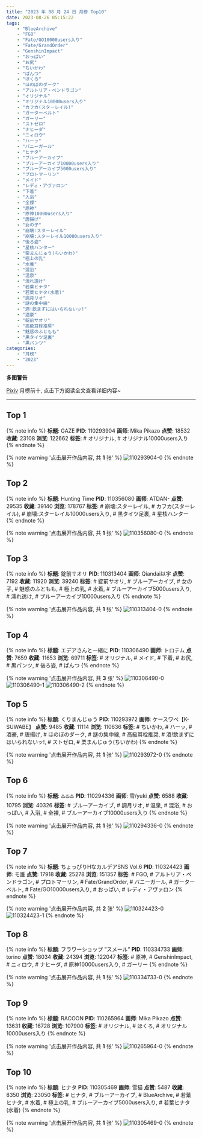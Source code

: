 ```yaml
---
title: "2023 年 08 月 24 日 月榜 Top10"
date: 2023-08-26 05:15:22
tags:
    - "BlueArchive"
    - "FGO"
    - "Fate/GO10000users入り"
    - "Fate/GrandOrder"
    - "GenshinImpact"
    - "おっぱい"
    - "お尻"
    - "ちいかわ"
    - "ぱんつ"
    - "ほくろ"
    - "ほのぼのダーク"
    - "アルトリア・ペンドラゴン"
    - "オリジナル"
    - "オリジナル10000users入り"
    - "カフカ(スターレイル)"
    - "ガーターベルト"
    - "ガーリー"
    - "ストゼロ"
    - "ナヒーダ"
    - "ニィロウ"
    - "ハーッ"
    - "バニーガール"
    - "ヒナタ"
    - "ブルーアーカイブ"
    - "ブルーアーカイブ10000users入り"
    - "ブルーアーカイブ5000users入り"
    - "プロトマーリン"
    - "メイド"
    - "レディ・アヴァロン"
    - "下着"
    - "入浴"
    - "全裸"
    - "原神"
    - "原神10000users入り"
    - "唐揚げ"
    - "女の子"
    - "崩壊:スターレイル"
    - "崩壊:スターレイル10000users入り"
    - "後ろ姿"
    - "星核ハンター"
    - "栗まんじゅう(ちいかわ)"
    - "極上の乳"
    - "水着"
    - "混浴"
    - "温泉"
    - "濡れ透け"
    - "若葉ヒナタ"
    - "若葉ヒナタ(水着)"
    - "調月リオ"
    - "謎の集中線"
    - "酒!飲まずにはいられないッ!"
    - "酒豪"
    - "錠前サオリ"
    - "高級耳栓推奨"
    - "魅惑のふともも"
    - "黒タイツ足裏"
    - "黒パンツ"
categories:
    - "月榜"
    - "2023"
---
```


<i class="fa fa-triangle-exclamation"></i>**多图警告**<i class="fa fa-triangle-exclamation"></i>

[Pixiv](https://www.pixiv.net/) 月榜前十, 点击下方阅读全文查看详细内容~

<!-- more -->

---

## Top 1

{% note info %}
**标题**: GAZE
**PID**: 110293904 **画师**: Mika Pikazo
**点赞**: 18532 **收藏**: 23108 **浏览**: 122662
**标签**: # オリジナル, # オリジナル10000users入り
{% endnote %}

{% note warning '点击展开作品内容, 共 **1** 张' %}
![110293904-0](https://i.pixiv.re/img-original/img/2023/07/28/00/00/09/110293904_p0.png)
{% endnote %}

## Top 2

{% note info %}
**标题**: Hunting Time
**PID**: 110356080 **画师**: ATDAN-
**点赞**: 29535 **收藏**: 39140 **浏览**: 178767
**标签**: # 崩壊:スターレイル, # カフカ(スターレイル), # 崩壊:スターレイル10000users入り, # 黒タイツ足裏, # 星核ハンター
{% endnote %}

{% note warning '点击展开作品内容, 共 **1** 张' %}
![110356080-0](https://i.pixiv.re/img-original/img/2023/07/30/02/21/09/110356080_p0.jpg)
{% endnote %}

## Top 3

{% note info %}
**标题**: 錠前サオリ
**PID**: 110313404 **画师**: Qiandai以宇
**点赞**: 7192 **收藏**: 11920 **浏览**: 39240
**标签**: # 錠前サオリ, # ブルーアーカイブ, # 女の子, # 魅惑のふともも, # 極上の乳, # 水着, # ブルーアーカイブ5000users入り, # 濡れ透け, # ブルーアーカイブ10000users入り
{% endnote %}

{% note warning '点击展开作品内容, 共 **1** 张' %}
![110313404-0](https://i.pixiv.re/img-original/img/2023/07/28/19/29/57/110313404_p0.jpg)
{% endnote %}

## Top 4

{% note info %}
**标题**: エデアさんと一緒に
**PID**: 110306490 **画师**: トロテム
**点赞**: 7659 **收藏**: 11653 **浏览**: 69711
**标签**: # オリジナル, # メイド, # 下着, # お尻, # 黒パンツ, # 後ろ姿, # ぱんつ
{% endnote %}

{% note warning '点击展开作品内容, 共 **3** 张' %}
![110306490-0](https://i.pixiv.re/img-original/img/2023/07/28/13/49/21/110306490_p0.jpg)
![110306490-1](https://i.pixiv.re/img-original/img/2023/07/28/13/49/21/110306490_p1.jpg)
![110306490-2](https://i.pixiv.re/img-original/img/2023/07/28/13/49/21/110306490_p2.jpg)
{% endnote %}

## Top 5

{% note info %}
**标题**: くりまんじゅう
**PID**: 110293972 **画师**: ケースワベ【K-SUWABE】
**点赞**: 9485 **收藏**: 11114 **浏览**: 110636
**标签**: # ちいかわ, # ハーッ, # 酒豪, # 唐揚げ, # ほのぼのダーク, # 謎の集中線, # 高級耳栓推奨, # 酒!飲まずにはいられないッ!, # ストゼロ, # 栗まんじゅう(ちいかわ)
{% endnote %}

{% note warning '点击展开作品内容, 共 **1** 张' %}
![110293972-0](https://i.pixiv.re/img-original/img/2023/07/28/00/00/29/110293972_p0.jpg)
{% endnote %}

## Top 6

{% note info %}
**标题**: ♨️♨️♨️
**PID**: 110294336 **画师**: 雪/yuki
**点赞**: 6588 **收藏**: 10795 **浏览**: 40326
**标签**: # ブルーアーカイブ, # 調月リオ, # 温泉, # 混浴, # おっぱい, # 入浴, # 全裸, # ブルーアーカイブ10000users入り
{% endnote %}

{% note warning '点击展开作品内容, 共 **1** 张' %}
![110294336-0](https://i.pixiv.re/img-original/img/2023/07/28/00/05/55/110294336_p0.jpg)
{% endnote %}

## Top 7

{% note info %}
**标题**: ちょっぴりHなカルデアSNS Vol.6
**PID**: 110324423 **画师**: モ誰
**点赞**: 17918 **收藏**: 25278 **浏览**: 151357
**标签**: # FGO, # アルトリア・ペンドラゴン, # プロトマーリン, # Fate/GrandOrder, # バニーガール, # ガーターベルト, # Fate/GO10000users入り, # おっぱい, # レディ・アヴァロン
{% endnote %}

{% note warning '点击展开作品内容, 共 **2** 张' %}
![110324423-0](https://i.pixiv.re/img-original/img/2023/07/29/01/02/48/110324423_p0.png)
![110324423-1](https://i.pixiv.re/img-original/img/2023/07/29/01/02/48/110324423_p1.png)
{% endnote %}

## Top 8

{% note info %}
**标题**: フラワーショップ ”スメール”
**PID**: 110334733 **画师**: torino
**点赞**: 18034 **收藏**: 24394 **浏览**: 122047
**标签**: # 原神, # GenshinImpact, # ニィロウ, # ナヒーダ, # 原神10000users入り, # ガーリー
{% endnote %}

{% note warning '点击展开作品内容, 共 **1** 张' %}
![110334733-0](https://i.pixiv.re/img-original/img/2023/07/29/12/11/54/110334733_p0.jpg)
{% endnote %}

## Top 9

{% note info %}
**标题**: RACOON
**PID**: 110265964 **画师**: Mika Pikazo
**点赞**: 13631 **收藏**: 16728 **浏览**: 107900
**标签**: # オリジナル, # ほくろ, # オリジナル10000users入り
{% endnote %}

{% note warning '点击展开作品内容, 共 **1** 张' %}
![110265964-0](https://i.pixiv.re/img-original/img/2023/07/27/00/00/11/110265964_p0.png)
{% endnote %}

## Top 10

{% note info %}
**标题**: ヒナタ
**PID**: 110305469 **画师**: 雪猫
**点赞**: 5487 **收藏**: 8350 **浏览**: 23050
**标签**: # ヒナタ, # ブルーアーカイブ, # BlueArchive, # 若葉ヒナタ, # 水着, # 極上の乳, # ブルーアーカイブ5000users入り, # 若葉ヒナタ(水着)
{% endnote %}

{% note warning '点击展开作品内容, 共 **1** 张' %}
![110305469-0](https://i.pixiv.re/img-original/img/2023/07/28/12/40/52/110305469_p0.jpg)
{% endnote %}
